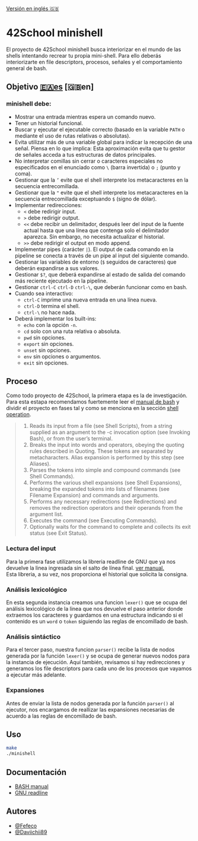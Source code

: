 [Versión en inglés :uk:](README.en.md)
# 42School minishell 

El proyecto de 42School minishell busca interiorizar en el mundo de las shells intentando recrear tu propia mini-shell. Para ello deberás interiorizarte en file descriptors, procesos, señales y el comportamiento general de bash. 

## Objetivo [:ceuta_melilla:es](es.subject.pdf)	 [:uk:en]
### minishell debe:
- Mostrar una entrada mientras espera un comando nuevo.
- Tener un historial funcional.
- Buscar y ejecutar el ejecutable correcto (basado en la variable `PATH` o mediante el uso de rutas relativas o absolutas).
- Evita utilizar más de una variable global para indicar la recepción de una señal. Piensa en lo que implica: Esta aproximación evita que tu gestor de señales acceda a tus estructuras de datos principales.
- No interpretar comillas sin cerrar o caracteres especiales no especificados en el enunciado como `\` (barra invertida) o `;` (punto y coma).
- Gestionar que la `’` evite que el shell interprete los metacaracteres en la secuencia
entrecomillada.
- Gestionar que la `"` evite que el shell interprete los metacaracteres en la secuencia entrecomillada exceptuando `$` (signo de dólar).
- Implementar redirecciones:
  - `<` debe redirigir input.
  - `>` debe redirigir output.
  - `<<` debe recibir un delimitador, después leer del input de la fuente actual hasta que una línea que contenga solo el delimitador aparezca. Sin embargo, no necesita actualizar el historial.
  - `>>` debe redirigir el output en modo append.
- Implementar pipes (carácter `|`). El output de cada comando en la pipeline se conecta a través de un pipe al input del siguiente comando.
- Gestionar las variables de entorno (`$` seguidos de caracteres) que deberán expandirse a sus valores.
- Gestionar `$?`, que deberá expandirse al estado de salida del comando más reciente ejecutado en la pipeline.
- Gestionar `ctrl-C` `ctrl-D` `ctrl-\`, que deberán funcionar como en bash.
- Cuando sea interactivo:
  - `ctrl-C` imprime una nueva entrada en una línea nueva.
  - `ctrl-D` termina el shell.
  - `ctrl-\` no hace nada.
- Deberá implementar los built-ins:
  - `echo` con la opción `-n`.
  - `cd` solo con una ruta relativa o absoluta.
  - `pwd` sin opciones.
  - `export` sin opciones.
  - `unset` sin opciones.
  - `env` sin opciones o argumentos.
  - `exit` sin opciones.
 
## Proceso
Como todo proyecto de 42School, la primera etapa es la de investigación.  
Para esta estapa recomendamos fuertemente leer el [manual de bash](https://www.gnu.org/software/bash/manual/html_node/index.html) y dividir el proyecto en fases tal y como se menciona en la sección [shell operation](https://www.gnu.org/software/bash/manual/html_node/Shell-Operation.html).

> 1.  Reads its input from a file (see Shell Scripts), from a string supplied as an argument to the -c invocation option (see Invoking Bash), or from the user’s terminal.
> 2.  Breaks the input into words and operators, obeying the quoting rules described in Quoting. These tokens are separated by metacharacters. Alias expansion is performed by this step (see Aliases).
> 3.  Parses the tokens into simple and compound commands (see Shell Commands).
> 4.  Performs the various shell expansions (see Shell Expansions), breaking the expanded tokens into lists of filenames (see Filename Expansion) and commands and arguments.
> 5.  Performs any necessary redirections (see Redirections) and removes the redirection operators and their operands from the argument list.
> 6.  Executes the command (see Executing Commands).
> 7.  Optionally waits for the command to complete and collects its exit status (see Exit Status).

### Lectura del input

Para la primera fase utilizamos la libreria readline de GNU que ya nos devuelve la linea ingresada sin el salto de línea final. [ver manual.](https://tiswww.case.edu/php/chet/readline/rltop.html)  
Esta libreria, a su vez, nos proporciona el historial que solicita la consigna.   

### Análisis lexicológico

En esta segunda instancia creamos una funcion `lexer()` que se ocupa del análisis lexicológico de la linea que nos devuelve el paso anterior donde extraemos los caracteres y guardamos en una estructura indicando si el contenido es un `word` o `token` siguiendo las reglas de encomillado de bash.

### Análisis sintáctico

Para el tercer paso, nuestra funcion `parser()` recibe la lista de nodos generada por la función `lexer()` y se ocupa de generar nuevos nodos para la instancia de ejecución. Aquí también, revisamos si hay redirecciones y generamos los file descriptors para cada uno de los procesos que vayamos a ejecutar más adelante.  

### Expansiones

Antes de enviar la lista de nodos generada por la función `parser()` al ejecutor, nos encargamos de reallizar las expansiones necesarias de acuerdo a las reglas de encomillado de bash.

## Uso

```bash
make
./minishell
```
## Documentación
- [BASH manual](https://www.gnu.org/software/bash/manual/html_node/index.html)
- [GNU readline](https://tiswww.case.edu/php/chet/readline/rltop.html)

## Autores

- [@Fefeco](https://www.github.com/Fefeco)
- [@Daviichii89](https://github.com/Daviichii89)














